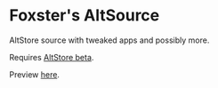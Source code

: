 # Foxster's AltSource
AltStore source with tweaked apps and possibly more.

Requires [AltStore beta](https://faq.altstore.io/patreon/beta-features/).

Preview [here](https://therealfoxster.github.io/altsource-viewer/?source=https://therealfoxster.github.io/altsource/apps.json).

